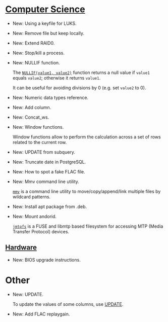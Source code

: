 # [Computer Science](luks.md)

* New: Using a keyfile for LUKS.
* New: Remove file but keep locally.
* New: Extend RAID0.
* New: Stop/kill a process.
* New: NULLIF function.

    The [`NULLIF(value1, value2)`](https://www.postgresql.org/docs/current/functions-conditional.html#FUNCTIONS-NULLIF)
    function returns a null value if `value1` equals `value2`; otherwise it returns
    `value1`.
    
    It can be useful for avoiding divisions by 0 (e.g. set `value2` to 0).
    

* New: Numeric data types reference.
* New: Add column.
* New: Concat_ws.
* New: Window functions.

    Window functions allow to perform the calculation across a set of rows related
    to the current row.
    

* New: UPDATE from subquery.
* New: Truncate date in PostgreSQL.
* New: How to spot a fake FLAC file.
* New: Mmv command line utility.

    [`mmv`](https://github.com/itchyny/mmv) is a command line utility to
    move/copy/append/link multiple files by wildcard patterns.
    

* New: Install apt package from .deb.
* New: Mount andorid.

    [`jmtpfs`](https://github.com/kiorky/jmtpfs) is a FUSE and libmtp based
    filesystem for accessing MTP (Media Transfer Protocol) devices.
    

## [Hardware](t14_amd_gen1.md)

* New: BIOS upgrade instructions.

# Other

* New: UPDATE.

    To update the values of some columns, use
    [UPDATE](https://www.postgresql.org/docs/9.1/sql-update.html).
    

* New: Add FLAC replaygain.